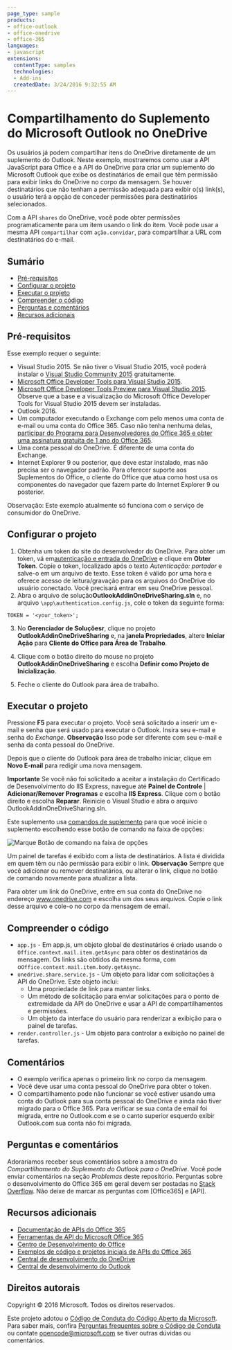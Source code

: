 ```yaml
---
page_type: sample
products:
- office-outlook
- office-onedrive
- office-365
languages:
- javascript
extensions:
  contentType: samples
  technologies:
  - Add-ins
  createdDate: 3/24/2016 9:32:55 AM
---
```

# Compartilhamento do Suplemento do Microsoft Outlook no OneDrive

Os usuários já podem compartilhar itens do OneDrive diretamente de um suplemento do Outlook.
Neste exemplo, mostraremos como usar a API JavaScript para Office e a API do OneDrive para criar um suplemento do Microsoft Outlook que exibe os destinatários de email que têm permissão para exibir links do OneDrive no corpo da mensagem.
Se houver destinatários que não tenham a permissão adequada para exibir o(s) link(s), o usuário terá a opção de conceder permissões para destinatários selecionados.

Com a API `shares` do OneDrive, você pode obter permissões programaticamente para um item usando o link do item. Você pode usar a mesma API `compartilhar` com `ação.convidar`, para compartilhar a URL com destinatários do e-mail.


## Sumário

* [Pré-requisitos](#prerequisites)
* [Configurar o projeto](#configure-the-project)
* [Executar o projeto](#run-the-project)
* [Compreender o código](#understand-the-code)
* [Perguntas e comentários](#questions-and-comments)
* [Recursos adicionais](#additional-resources)

## Pré-requisitos

Esse exemplo requer o seguinte:

* Visual Studio 2015. Se não tiver o Visual Studio 2015, você poderá instalar o [Visual Studio Community 2015](http://aka.ms/vscommunity2015) gratuitamente. 
* [Microsoft Office Developer Tools para Visual Studio 2015](http://aka.ms/officedevtoolsforvs2015).
* [Microsoft Office Developer Tools Preview para Visual Studio 2015](http://www.microsoft.com/en-us/download/details.aspx?id=49972). Observe que a base e a visualização do Microsoft Office Developer Tools for Visual Studio 2015 devem ser instaladas.
* Outlook 2016.
* Um computador executando o Exchange com pelo menos uma conta de e-mail ou uma conta do Office 365. Caso não tenha nenhuma delas, [participar do Programa para Desenvolvedores do Office 365 e obter uma assinatura gratuita de 1 ano do Office 365](https://aka.ms/devprogramsignup).
* Uma conta pessoal do OneDrive. É diferente de uma conta do Exchange.
* Internet Explorer 9 ou posterior, que deve estar instalado, mas não precisa ser o navegador padrão. Para oferecer suporte aos Suplementos do Office, o cliente do Office que atua como host usa os componentes do navegador que fazem parte do Internet Explorer 9 ou posterior.

Observação: Este exemplo atualmente só funciona com o serviço de consumidor do OneDrive. 

## Configurar o projeto

1. Obtenha um token do site do desenvolvedor do OneDrive. Para obter um token, vá em[autenticação e entrada do OneDrive](https://dev.onedrive.com/auth/msa_oauth.htm) e clique em **Obter Token**. Copie o token, localizado após o texto _Autenticação: portador_ e salve-o em um arquivo de texto. Esse token é válido por uma hora e oferece acesso de leitura/gravação para os arquivos do OneDrive do usuário conectado. Você precisará entrar em seu OneDrive pessoal.
2. Abra o arquivo de solução**OutlookAddinOneDriveSharing.sln** e, no arquivo `\app\authentication.config.js`, cole o token da seguinte forma:
```
TOKEN = '<your_token>';
```
3. No **Gerenciador de Soluçõesr**, clique no projeto **OutlookAddinOneDriveSharing** e, na **janela Propriedades**, altere **Iniciar Ação** para **Cliente do Office para Área de Trabalho**.

4. Clique com o botão direito do mouse no projeto **OutlookAddinOneDriveSharing** e escolha **Definir como Projeto de Inicialização**.
5. Feche o cliente do Outlook para área de trabalho.

## Executar o projeto

Pressione **F5** para executar o projeto. Você será solicitado a inserir um e-mail e senha que será usado para executar o Outlook. Insira seu e-mail e senha do _Exchange_. **Observação** Isso pode ser diferente com seu e-mail e senha da conta pessoal do OneDrive. 

Depois que o cliente do Outlook para área de trabalho iniciar, clique em **Novo E-mail** para redigir uma nova mensagem.

**Importante** Se você não foi solicitado a aceitar a instalação do Certificado de Desenvolvimento do IIS Express, navegue até **Painel de Controle** | **Adicionar/Remover Programas** e escolha **IIS Express**. Clique com o botão direito e escolha **Reparar**. Reinicie o Visual Studio e abra o arquivo OutlookAddinOneDriveSharing.sln.

Este suplemento usa [comandos de suplemento](https://msdn.microsoft.com/EN-US/library/office/mt267547.aspx) para que você inicie o suplemento escolhendo esse botão de comando na faixa de opções:

![Marque Botão de comando na faixa de opções](/readme-images/commandbutton.PNG)

Um painel de tarefas é exibido com a lista de destinatários. A lista é dividida em quem têm ou não permissão para exibir o link.
**Observação** Sempre que você adicionar ou remover destinatários, ou alterar o link, clique no botão de comando novamente para atualizar a lista. 

Para obter um link do OneDrive, entre em sua conta do OneDrive no endereço www.onedrive.com e escolha um dos seus arquivos. Copie o link desse arquivo e cole-o no corpo da mensagem de email.

## Compreender o código

* `app.js` - Em app.js, um objeto global de destinatários é criado usando o `Office.context.mail.item.getAsync` para obter os destinatários da mensagem.  Os links são obtidos da mesma forma, com o`Office.context.mail.item.body.getAsync`.
* `onedrive.share.service.js` - Um objeto para lidar com solicitações à API do OneDrive. Este objeto inclui:
    - Uma propriedade de link para manter links.
    - Um método de solicitação para enviar solicitações para o ponto de extremidade da API do OneDrive e usar a API de compartilhamentos e permissões.
    - Um objeto da interface do usuário para renderizar a exibição para o painel de tarefas.
* `render.controller.js` - Um objeto para controlar a exibição no painel de tarefas. 

## Comentários

* O exemplo verifica apenas o primeiro link no corpo da mensagem.
* Você deve usar uma conta pessoal do OneDrive para obter o token.
* O compartilhamento pode não funcionar se você estiver usando uma conta do Outlook para sua conta pessoal do OneDrive e ainda não tiver migrado para o Office 365. Para verificar se sua conta de email foi migrada, entre no Outlook.com e se o canto superior esquerdo exibir Outlook.com sua conta não foi migrada.

## Perguntas e comentários

Adoraríamos receber seus comentários sobre a amostra do *Compartilhamento do Suplemento do Outlook para o OneDrive*.
Você pode enviar comentários na seção *Problemas* deste repositório. Perguntas sobre o desenvolvimento do Office 365 em geral devem ser postadas no [Stack Overflow](http://stackoverflow.com/questions/tagged/Office365+API). Não deixe de marcar as perguntas com [Office365] e [API].

## Recursos adicionais

* [Documentação de APIs do Office 365](http://msdn.microsoft.com/office/office365/howto/platform-development-overview)
* [Ferramentas de API do Microsoft Office 365](https://visualstudiogallery.msdn.microsoft.com/a15b85e6-69a7-4fdf-adda-a38066bb5155)
* [Centro de Desenvolvimento do Office](http://dev.office.com/)
* [Exemplos de código e projetos iniciais de APIs do Office 365](http://msdn.microsoft.com/en-us/office/office365/howto/starter-projects-and-code-samples)
* [Central de desenvolvimento do OneDrive](http://dev.onedrive.com)
* [Central de desenvolvimento do Outlook](http://dev.outlook.com)

## Direitos autorais
Copyright © 2016 Microsoft. Todos os direitos reservados.



Este projeto adotou o [Código de Conduta do Código Aberto da Microsoft](https://opensource.microsoft.com/codeofconduct/). Para saber mais, confira [Perguntas frequentes sobre o Código de Conduta](https://opensource.microsoft.com/codeofconduct/faq/) ou contate [opencode@microsoft.com](mailto:opencode@microsoft.com) se tiver outras dúvidas ou comentários.
